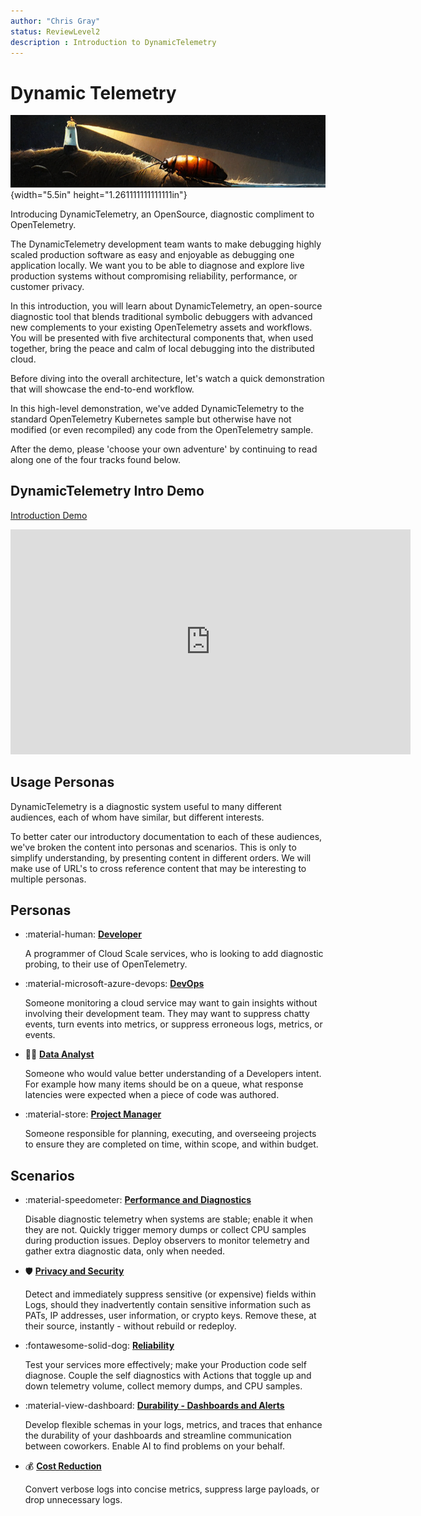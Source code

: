 ```yaml
---
author: "Chris Gray"
status: ReviewLevel2
description : Introduction to DynamicTelemetry
---
```


# Dynamic Telemetry

![image](../orig_media/DynamicTelemetry.logo.png){width="5.5in"
height="1.261111111111111in"}

Introducing DynamicTelemetry, an OpenSource, diagnostic compliment to
OpenTelemetry.

The DynamicTelemetry development team wants to make debugging highly
scaled production software as easy and enjoyable as debugging one
application locally. We want you to be able to diagnose and explore
live production systems without compromising reliability,
performance, or customer privacy. 

In this introduction, you will learn about DynamicTelemetry, an
open-source diagnostic tool that blends traditional symbolic
debuggers with advanced new complements to your existing
OpenTelemetry assets and workflows. You will be presented with five
architectural components that, when used together, bring the peace
and calm of local debugging into the distributed cloud. 

Before diving into the overall architecture, let's watch a quick
demonstration that will showcase the end-to-end workflow. 

In this high-level demonstration, we've added DynamicTelemetry to
the standard OpenTelemetry Kubernetes sample but otherwise have not
modified (or even recompiled) any code from the OpenTelemetry
sample. 

After the demo, please 'choose your own adventure' by continuing to
read along one of the four tracks found below. 

## DynamicTelemetry Intro Demo

[Introduction Demo](./Demos.HighLevel.Overview.md)

<iframe src="https://microsoft-my.sharepoint.com/personal/chgray_microsoft_com/_layouts/15/embed.aspx?UniqueId=b4075e2f-89c5-4907-94ed-966cded40b4f&embed=%7B%22ust%22%3Atrue%2C%22hv%22%3A%22CopyEmbedCode%22%7D&referrer=StreamWebApp&referrerScenario=EmbedDialog.Create" width="640" height="360" frameborder="0" scrolling="no" allowfullscreen title="DynamicTelemetry_IntroVideo.mp4"></iframe>


<!--![type:video](../DynamicTelemetry_IntroVideo.mp4)){: style='width: 100%'}
[Introduction Demo #1](./Demos.1_IntroDemo.md)-->

## Usage Personas

DynamicTelemetry is a diagnostic system useful to many different
audiences, each of whom have similar, but different interests. 

To better cater our introductory documentation to each of these
audiences, we've broken the content into personas and scenarios.
This is only to simplify understanding, by presenting content in
different orders. We will make use of URL's to cross reference
content that may be interesting to multiple personas. 

## Personas

<div class="grid cards" markdown>

-   :material-human: [**Developer**](./Persona_Developer.document.md)

    A programmer of Cloud Scale services, who is looking to add
    diagnostic probing, to their use of OpenTelemetry.

-   :material-microsoft-azure-devops: [**DevOps**](./Persona_DevOps.document.md)

    Someone monitoring a cloud service may want to gain insights without
    involving their development team. They may want to suppress chatty
    events, turn events into metrics, or suppress erroneous logs,
    metrics, or events.

-  :scientist: [**Data Analyst**](./Persona_DataAnalysis.document.md)

    Someone who would value better understanding of a Developers intent.
    For example how many items should be on a queue, what response
    latencies were expected when a piece of code was authored. 

-   :material-store: [**Project Manager**](./Persona_ProjectManager.document.md)

    Someone responsible for planning, executing, and overseeing projects
    to ensure they are completed on time, within scope, and within
    budget. 

</div>

## Scenarios

<div class="grid cards" markdown>

-   :material-speedometer: [**Performance and Diagnostics**](./Scenarios.Overview.DeepDiagnostics.document.md)

    Disable diagnostic telemetry when systems are stable; enable it when
    they are not. Quickly trigger memory dumps or collect CPU samples
    during production issues. Deploy observers to monitor telemetry and
    gather extra diagnostic data, only when needed. 

-   :shield: [**Privacy and Security**](./Scenarios.Overview.RedactingSecrets.document.md)

    Detect and immediately suppress sensitive (or expensive) fields
    within Logs, should they inadvertently contain sensitive information
    such as PATs, IP addresses, user information, or crypto keys. Remove
    these, at their source, instantly - without rebuild or redeploy. 


-   :fontawesome-solid-dog: [**Reliability**](./Scenarios.Overview.Reliability.document.md)

    Test your services more effectively; make your Production code self
    diagnose. Couple the self diagnostics with Actions that toggle up
    and down telemetry volume, collect memory dumps, and CPU samples. 

-   :material-view-dashboard: [**Durability - Dashboards and Alerts**](./Scenarios.Overview.DurableDashboards.Alerts.document.md)

    Develop flexible schemas in your logs, metrics, and traces that
    enhance the durability of your dashboards and streamline
    communication between coworkers. Enable AI to find problems on your
    behalf. 

-  :moneybag: [**Cost Reduction**](./Scenarios.Overview.CostReduction.document.md)

    Convert verbose logs into concise metrics, suppress large payloads,
    or drop unnecessary logs. 

    </div>
